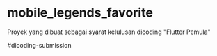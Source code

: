 # mobile_legends_favorite

Proyek yang dibuat sebagai syarat kelulusan dicoding "Flutter Pemula"

#dicoding-submission